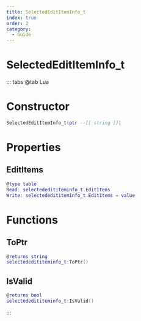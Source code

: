 ```yaml
---
title: SelectedEditItemInfo_t
index: true
order: 2
category:
  - Guide
---
```


# SelectedEditItemInfo_t

::: tabs
@tab Lua
# Constructor
```lua
SelectedEditItemInfo_t(ptr --[[ string ]])
```
# Properties
## EditItems 
```lua
@type table
Read: selectededititeminfo_t.EditItems
Write: selectededititeminfo_t.EditItems = value
```
# Functions
## ToPtr
```lua
@returns string
selectededititeminfo_t:ToPtr()
```
## IsValid
```lua
@returns bool
selectededititeminfo_t:IsValid()
```

:::